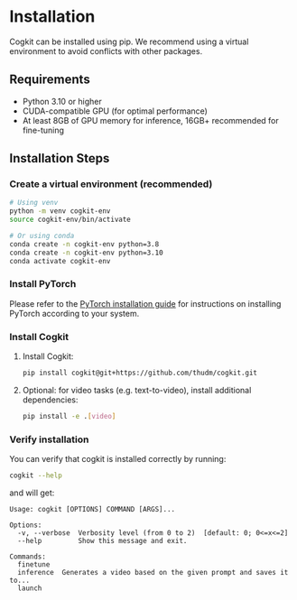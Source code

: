 ---
---

# Installation

Cogkit can be installed using pip. We recommend using a virtual environment to avoid conflicts with other packages.

## Requirements

- Python 3.10 or higher
- CUDA-compatible GPU (for optimal performance)
- At least 8GB of GPU memory for inference, 16GB+ recommended for fine-tuning

## Installation Steps

### Create a virtual environment (recommended)

```bash
# Using venv
python -m venv cogkit-env
source cogkit-env/bin/activate

# Or using conda
conda create -n cogkit-env python=3.8
conda create -n cogkit-env python=3.10
conda activate cogkit-env
```

### Install PyTorch

Please refer to the [PyTorch installation guide](https://pytorch.org/get-started/locally/) for instructions on installing PyTorch according to your system.

### Install Cogkit
<!-- FIXME: Install via pip install cogkit or via clone&local install? -->

1. Install Cogkit:

   ```bash
   pip install cogkit@git+https://github.com/thudm/cogkit.git
   ```

2. Optional: for video tasks (e.g. text-to-video), install additional dependencies:

   ```bash
   pip install -e .[video]
   ```

### Verify installation

You can verify that cogkit is installed correctly by running:

```bash
cogkit --help
```

and will get:

```text
Usage: cogkit [OPTIONS] COMMAND [ARGS]...

Options:
  -v, --verbose  Verbosity level (from 0 to 2)  [default: 0; 0<=x<=2]
  --help         Show this message and exit.

Commands:
  finetune
  inference  Generates a video based on the given prompt and saves it to...
  launch
```
